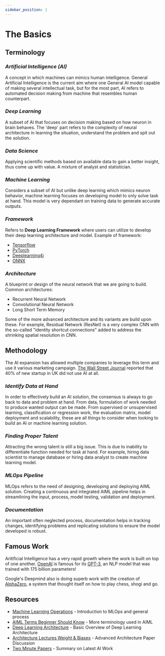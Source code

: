 ```yaml
---
sidebar_position: 1
---
```


# The Basics

## **Terminology**

### *Artificial Intelligence (AI)*

A concept in which machines can mimics human intelligence. General Artificial Intelligence is the current aim where one General AI model capable of making several intellectual task, but for the most part, AI refers to automated decision making from machine that resembles human counterpart.

### *Deep Learning*

A subset of AI that focuses on decision making based on how neuron in brain behaves. The 'deep' part refers to the complexity of neural architecture in learning the situation, understand the problem and spit out the solution. 

### *Data Science*

Applying scientific methods based on available data to gain a better insight, thus come up with value. A mixture of analyst and statistician. 

### *Machine Learning*

Considers a subset of AI but unlike deep learning which mimics neuron behavior, machine learning focuses on developing model to only solve task at hand. This model is very dependant on training data to generate accurate outputs.

### *Framework*

Refers to **Deep Learning Framework** where users can utilize to develop their deep learning architecture and model. Example of framework:

- [Tensorflow](https://www.tensorflow.org/) 
- [PyTorch](https://pytorch.org/)
- [Deeplearning4j](https://deeplearning4j.konduit.ai/)
- [ONNX](https://onnx.ai/)

### *Architecture*

A blueprint or design of the neural network that we are going to build. Common architectures:

- Recurrent Neural Network
- Convolutional Neural Network
- Long Short Term Memory

Some of the more advanced architecture and its variants are build upon these. For example, Residual Network (ResNet) is a very complex CNN with the so-called "identity shortcut connections" added to address the shrinking spatial resolution in CNN. 

## **Methodology**

The AI expansion has allowed multiple companies to leverage this term and use it various marketing campaign. [The Wall Street Journal](https://www.wsj.com/articles/ai-startup-boom-raises-questions-of-exaggerated-tech-savvy-11565775004) reported that 40% of new startup in UK did not use AI at all. 

### *Identify Data at Hand*

In order to effectively build an AI solution, the consensus is always to go back to data and problem at hand. From data, formulation of work needed to produce wanted output can be made. From supervised or unsupervised learning, classification or regression work, the evaluation matrix, model deployment and scalability, these are all things to consider when looking to build an AI or machine learning solution. 

### *Finding Proper Talent*

Attracting the wrong talent is still a big issue. This is due to inability to differentiate function needed for task at hand. For example, hiring data scientist to manage database or hiring data analyst to create machine learning model. 

### *MLOps Pipeline*

MLOps refers to the need of designing, developing and deploying AIML solution. Creating a continuous and integrated AIML pipeline helps in streamlining the input, process, model testing, validation and deployment. 

### *Documentation*

An important often neglected process, documentation helps in tracking changes, identifying problems and replicating solutions to ensure the model developed is robust.

## **Famous Work**

Aritificial Intelligence has a very rapid growth where the work is built on top of one another. [OpenAI](https://openai.com/research/) is famous for its [GPT-3](https://openai.com/blog/gpt-3-apps/), an NLP model that was trained with 175 billion parameters!

Google's Deepmind also is doing superb work with the creation of [AlphaZero](https://www.deepmind.com/blog/alphazero-shedding-new-light-on-chess-shogi-and-go), a system that thought itself on how to play chess, shogi and go. 

## **Resources**

- [Machine Learning Operations](https://ml-ops.org/) - Introduction to MLOps and general process
- [AIML Terms Beginner Should Know](https://www.telusinternational.com/articles/50-beginner-ai-terms-you-should-know#:~:text=Machine%20intelligence%3A%20An%20umbrella%20term,help%20of%20a%20human%20being.) - More terminology used in AIML
- [Deep Learning Architecture](https://www.oreilly.com/library/view/deep-learning/9781491924570/ch04.html) - Basic Overview of Deep Learning Architecture
- [Architecture Lectures Weight & Biases](https://www.youtube.com/watch?v=Sbe_3amAXVw&list=PLD80i8An1OEG_vpqwQgwH1gIxeb9r30u5) - Advanced Architecture Paper Discussion
- [Two Minute Papers](https://www.youtube.com/channel/UCbfYPyITQ-7l4upoX8nvctg) - Summary on Latest AI Work 